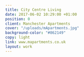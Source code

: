 ```yaml
---
title: City Centre Living
date: 2017-06-02 10:29:00 +01:00
position: 0
client: Manchester Apartments
cover: "/uploads/mApartments.jpg"
background-color: "#862149"
copy: light
link: www.mapartments.co.uk
layout: work
---
```


